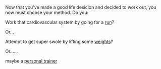 Now that you've made a good life desicion and decided to work out, you now must
choose your method. Do you:

Work that cardiovascular system by going for a [run](run/run.md)?

Or...

Attempt to get super swole by lifting some [weights](weights/weights.md)?

Or......

maybe a [personal trainer](personal-trainer/personal_trainer.md) 